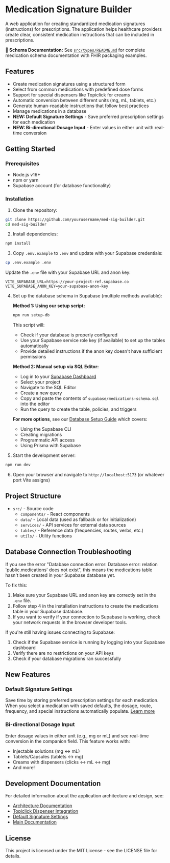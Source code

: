 # Medication Signature Builder

A web application for creating standardized medication signatures (instructions) for prescriptions. The application helps healthcare providers create clear, consistent medication instructions that can be included in prescriptions.

**📖 Schema Documentation:** See [`src/types/README.md`](src/types/README.md) for complete medication schema documentation with FHIR packaging examples.

## Features

- Create medication signatures using a structured form
- Select from common medications with predefined dose forms
- Support for special dispensers like Topiclick for creams
- Automatic conversion between different units (mg, mL, tablets, etc.)
- Generate human-readable instructions that follow best practices
- Manage medications in a database
- **NEW: Default Signature Settings** - Save preferred prescription settings for each medication
- **NEW: Bi-directional Dosage Input** - Enter values in either unit with real-time conversion

## Getting Started

### Prerequisites

- Node.js v16+
- npm or yarn
- Supabase account (for database functionality)

### Installation

1. Clone the repository:
```bash
git clone https://github.com/yourusername/med-sig-builder.git
cd med-sig-builder
```

2. Install dependencies:
```bash
npm install
```

3. Copy `.env.example` to `.env` and update with your Supabase credentials:
```bash
cp .env.example .env
```

Update the `.env` file with your Supabase URL and anon key:
```
VITE_SUPABASE_URL=https://your-project-ref.supabase.co
VITE_SUPABASE_ANON_KEY=your-supabase-anon-key
```

4. Set up the database schema in Supabase (multiple methods available):
   
   **Method 1: Using our setup script:**
   ```bash
   npm run setup-db
   ```
   This script will:
   - Check if your database is properly configured
   - Use your Supabase service role key (if available) to set up the tables automatically
   - Provide detailed instructions if the anon key doesn't have sufficient permissions
   
   **Method 2: Manual setup via SQL Editor:**
   - Log in to your [Supabase Dashboard](https://app.supabase.com/)
   - Select your project
   - Navigate to the SQL Editor
   - Create a new query
   - Copy and paste the contents of `supabase/medications-schema.sql` into the editor
   - Run the query to create the table, policies, and triggers
   
   **For more options**, see our [Database Setup Guide](docs/DatabaseSetup.md) which covers:
   - Using the Supabase CLI
   - Creating migrations
   - Programmatic API access
   - Using Prisma with Supabase

5. Start the development server:
```bash
npm run dev
```

6. Open your browser and navigate to `http://localhost:5173` (or whatever port Vite assigns)

## Project Structure

- `src/` - Source code
  - `components/` - React components
  - `data/` - Local data (used as fallback or for initialization)
  - `services/` - API services for external data sources
  - `tables/` - Reference data (frequencies, routes, verbs, etc.)
  - `utils/` - Utility functions

## Database Connection Troubleshooting

If you see the error "Database connection error: Database error: relation 'public.medications' does not exist", this means the medications table hasn't been created in your Supabase database yet. 

To fix this:

1. Make sure your Supabase URL and anon key are correctly set in the `.env` file.
2. Follow step 4 in the installation instructions to create the medications table in your Supabase database.
3. If you want to verify if your connection to Supabase is working, check your network requests in the browser developer tools.

If you're still having issues connecting to Supabase:

1. Check if the Supabase service is running by logging into your Supabase dashboard
2. Verify there are no restrictions on your API keys
3. Check if your database migrations ran successfully

## New Features

### Default Signature Settings
Save time by storing preferred prescription settings for each medication. When you select a medication with saved defaults, the dosage, route, frequency, and special instructions automatically populate. [Learn more](docs/DEFAULT_SIGNATURE_SETTINGS.md)

### Bi-directional Dosage Input
Enter dosage values in either unit (e.g., mg or mL) and see real-time conversion in the companion field. This feature works with:
- Injectable solutions (mg ↔ mL)
- Tablets/Capsules (tablets ↔ mg)
- Creams with dispensers (clicks ↔ mL ↔ mg)
- And more!

## Development Documentation

For detailed information about the application architecture and design, see:

- [Architecture Documentation](docs/Architecture.md)
- [Topiclick Dispenser Integration](docs/TopiclickDispenser.md)
- [Default Signature Settings](docs/DEFAULT_SIGNATURE_SETTINGS.md)
- [Main Documentation](DOCUMENTATION.md)

## License

This project is licensed under the MIT License - see the LICENSE file for details.
